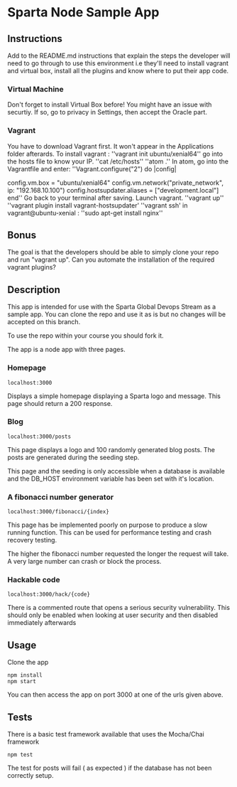 # Sparta Node Sample App

## Instructions
Add to the README.md instructions that explain the steps the developer will need to go through to use this environment i.e they'll need to install vagrant and virtual box, install all the plugins and know where to put their app code.

### Virtual Machine
Don't forget to install Virtual Box before! You might have an issue with securtiy.
If so, go to privacy in Settings, then accept the Oracle part.

### Vagrant
You have to download Vagrant first. It won't appear in the Applications folder afterards.
To install vagrant :
''vagrant init ubuntu/xenial64''
go into the hosts file to know your IP.
''cat /etc/hosts''
''atom .''
In atom, go into the Vagrantfile and enter:
''Vagrant.configure("2") do |config|

  config.vm.box = "ubuntu/xenial64"
  config.vm.network("private_network", ip: "192.168.10.100")
  config.hostsupdater.aliases = ["development.local"]
end''
Go back to your terminal after saving.
Launch vagrant.
''vagrant up''
''vagrant plugin install vagrant-hostsupdater'
''vagrant ssh'
in vagrant@ubuntu-xenial : ''sudo apt-get install nginx''

## Bonus
The goal is that the developers should be able to simply clone your repo and run "vagrant up". Can you automate the installation of the required vagrant plugins?
<!-- required_plugins = %w( vagrant-hostmanager vagrant-someotherplugin )
  required_plugins.each do |plugin|
  system "vagrant plugin install #{plugin}" unless Vagrant.has_plugin? plugin
end -->

## Description

This app is intended for use with the Sparta Global Devops Stream as a sample app. You can clone the repo and use it as is but no changes will be accepted on this branch.

To use the repo within your course you should fork it.

The app is a node app with three pages.

### Homepage

``localhost:3000``

Displays a simple homepage displaying a Sparta logo and message. This page should return a 200 response.

### Blog

``localhost:3000/posts``

This page displays a logo and 100 randomly generated blog posts. The posts are generated during the seeding step.

This page and the seeding is only accessible when a database is available and the DB_HOST environment variable has been set with it's location.

### A fibonacci number generator

``localhost:3000/fibonacci/{index}``

This page has be implemented poorly on purpose to produce a slow running function. This can be used for performance testing and crash recovery testing.

The higher the fibonacci number requested the longer the request will take. A very large number can crash or block the process.


### Hackable code

``localhost:3000/hack/{code}``

There is a commented route that opens a serious security vulnerability. This should only be enabled when looking at user security and then disabled immediately afterwards

## Usage

Clone the app

```
npm install
npm start
```

You can then access the app on port 3000 at one of the urls given above.

## Tests

There is a basic test framework available that uses the Mocha/Chai framework

```
npm test
```

The test for posts will fail ( as expected ) if the database has not been correctly setup.
